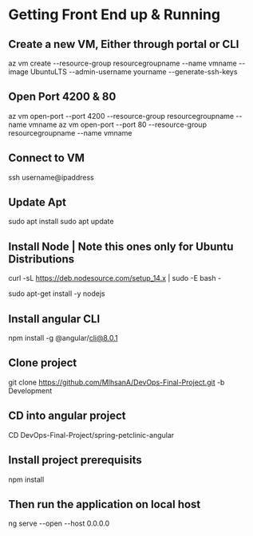 # Getting Front End up & Running

## Create a new VM, Either through portal or CLI
az vm create --resource-group resourcegroupname --name vmname --image UbuntuLTS --admin-username yourname --generate-ssh-keys

## Open Port 4200 & 80
az vm open-port --port 4200 --resource-group resourcegroupname --name vmname
az vm open-port --port 80 --resource-group resourcegroupname --name vmname

## Connect to VM
ssh username@ipaddress

## Update Apt 
sudo apt install
sudo apt update

## Install Node | Note this ones only for Ubuntu Distributions
curl -sL https://deb.nodesource.com/setup_14.x | sudo -E bash -

sudo apt-get install -y nodejs

## Install angular CLI
npm install -g @angular/cli@8.0.1

## Clone project
git clone https://github.com/MIhsanA/DevOps-Final-Project.git -b Development

## CD into angular project
CD DevOps-Final-Project/spring-petclinic-angular 

## Install project prerequisits
npm install

## Then run the application on local host
ng serve --open --host 0.0.0.0
